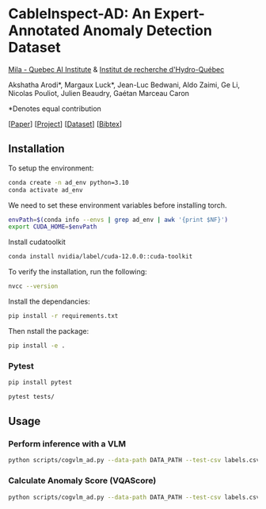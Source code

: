 # CableInspect-AD: An Expert-Annotated Anomaly Detection Dataset

[Mila - Quebec AI Institute](https://mila.quebec/en/industry-services) & [Institut de recherche d'Hydro-Québec]()

Akshatha Arodi\*, Margaux Luck\*, Jean-Luc Bedwani, Aldo Zaimi, Ge Li, Nicolas Pouliot, Julien Beaudry, Gaétan Marceau Caron

\*Denotes equal contribution

[[Paper]()] [[Project](https://mila-iqia.github.io/cableinspect-ad/#)] [[Dataset]()] [[Bibtex]()]

## Installation

To setup the environment:
```bash
conda create -n ad_env python=3.10
conda activate ad_env
```
We need to set these environment variables before installing torch.
```bash
envPath=$(conda info --envs | grep ad_env | awk '{print $NF}')
export CUDA_HOME=$envPath
```
Install cudatoolkit
```bash
conda install nvidia/label/cuda-12.0.0::cuda-toolkit
```
To verify the installation, run the following:
```bash
nvcc --version
```
Install the dependancies:
```bash
pip install -r requirements.txt
```

Then nstall the package:
```bash
pip install -e .
```

### Pytest
```bash
pip install pytest

pytest tests/
```

## Usage

### Perform inference with a VLM

```bash 
python scripts/cogvlm_ad.py --data-path DATA_PATH --test-csv labels.csv --batch-size 4 --out-csv cables_cogvlm_zero_shot_inference.csv
```

### Calculate Anomaly Score (VQAScore)

```bash 
python scripts/cogvlm_ad.py --data-path DATA_PATH --test-csv labels.csv --batch-size 4 --out-csv cables_cogvlm_zero_shot_vqascore.csv --generate-scores True
```



